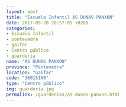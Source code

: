 ```yaml
---
layout: post
title: "Escuela Infantil AS DUNAS PANXON"
date: 2017-09-20 20:57:05 +0200
categories:
- Escuela Infantil
- pontevedra
- gaifar
- Centro público
- guarderia
name: "AS DUNAS PANXON"
province: "Pontevedra"
location: "Gaifar"
code: "36015160"
type: "Centro público"
img: guarderia.jpg
permalink: /guarderias/as-dunas-panxon.html
---
```


